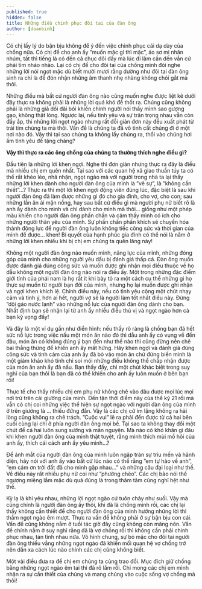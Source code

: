 ```yaml
---
published: true
hidden: false
title: Những điều chinh phục đôi tai của đàn ông
author: [doanbinh]
---
```


Có chị lấy lý do bận bịu không để ý đến việc chinh phục cái dạ dày của chồng nữa. Có chị để cho anh ấy ”muốn mặc gì thì mặc”, áo sơ mi nhăn nhúm, tất thì tiếng là có đến cả chục đôi đấy mà lúc đi làm cần đến vẫn cứ phải tìm nháo nhào. Lại có chị để cho đôi tai của chồng mình đói nghe những lời nói ngọt mặc dù biết mười mươi rằng  dường như đôi tai đàn ông sinh ra chỉ là để đón nhận những âm thanh nhẹ nhàng không chói gắt mà thôi.

Những điều mà bất cứ người đàn ông nào cũng muốn nghe được liệt kê dưới đây thực ra không phải là những lời quá khó để thốt ra. Chúng cũng không phải là những giả dối đãi bôi khiến chính người nói thấy mình sao gượng gạo, không thật lòng. Ngược lại, nếu tình yêu và sự trân trọng nhau vẫn còn đầy ắp, thì những lời ngọt ngào nhưng rất đỗi giản đơn này đều xuất phát từ trái tim chúng ta mà thôi. Vấn đề là chúng ta đã vô tình cất chúng đi ở một nơi nào đó. Vậy thì tại sao chúng ta không lấy chúng ra, thổi vào chúng hơi ấm tình yêu để tặng chàng?

**Vậy thì thực ra các ông chồng của chúng ta thường thích nghe điều gì?**

Đầu tiên là những lời khen ngợi. Nghe thì đơn giản nhưng thực ra đây là điều mà nhiều chị em quên nhất. Tại sao với các quan hệ xã giao thuần túy ta có thể rất khéo léo, nhã nhặn, ngọt ngào mà với người trong nhà ta lại thấy những lời khen dành cho người đàn ông của mình là ”vẽ sự”, là ”không cần thiết”…? Thực ra thì một lời khen ngợi động viên đúng lúc, đặc biệt là sau khi người đàn ông đã làm được những gì đó cho gia đình, cho vợ, cho con; sau những lần ân ái mặn nồng, hay sau bất cứ điều gì mà người phụ nữ biết rõ là anh ấy dành cho mình và chỉ dành cho mình mà thôi… giống như một phép màu khiến cho người đàn ông phấn chấn và cảm thấy mình có ích cho những người thân yêu của mình. Sự phấn chấn phấn khích sẽ chuyển hóa thành động lực để người đàn ông luôn không tiếc công sức và thời gian của mình để được… khen! Bí quyết của hạnh phúc gia đình có thể nói là nằm ở những lời khen nhiều khi bị chị em chúng ta quên lãng này!

Không một người đàn ông nào muốn mình, năng lực của mình, những đóng góp của mình cho những người yêu dấu bị đánh giá thấp cả. Đàn ông muốn được đánh giá đúng công sức và muốn được ghi nhận mọi điều thuộc về họ dẫu không một người đàn ông nào nói ra điều ấy. Một trong những đặc điểm giới tính của phái nam là họ rất ít khi bày tỏ ra một cách cụ thể những gì họ thực sự muốn từ người bạn đời của mình, nhưng họ lại muốn được ghi nhận và ngợi khen khích lệ. Chính điều này, nếu có tình yêu cộng một chút nhạy cảm và tinh ý, hơn ai hết, người vợ sẽ là người làm tốt nhất điều này. Đừng ”dội gáo nước lạnh” vào những nỗ lực của người đàn ông dành cho bạn. Nhất định bạn sẽ nhận lại từ anh ấy nhiều điều thú vị và ngọt ngào hơn cả bạn kỳ vọng đấy!

Và đây là một ví dụ gần như điển hình: nếu thấy rõ ràng là chồng bạn đã hết sức nỗ lực trong việc nấu một món ăn nào đó thì dẫu anh ấy có vụng về đến đâu, món ăn có không đúng ý bạn đến như thế nào thì cũng đừng nên chê bai thẳng thừng để khiến anh ấy mất hứng. Hãy khen ngợi và đánh giá đúng công sức và tình cảm của anh ấy đã bỏ vào món ăn chứ đừng biến mình là một giám khảo khó tính chỉ soi mói những điều không thể chấp nhận được của món ăn anh ấy đã nấu. Bạn thấy đấy, chỉ một chút khác biệt trong suy nghĩ của bạn thôi là bạn đã có thể khiến cho anh ấy luôn muốn ở bên bạn rồi!

Thực tế cho thấy nhiều chị em phụ nữ không chê vào đâu được mọi lúc mọi nơi trừ trên cái giường của mình. Đến tận thời điểm này của thế kỷ 21 rồi mà vẫn có chị coi những việc thể hiện sự ngọt ngào với người đàn ông của mình ở trên giường là … thiếu đứng đắn. Vậy là các chị cứ im lặng không ra hài lòng cũng không ra chê trách. ”Cuộc vui” lẽ ra phải đến được từ cả hai bên cuối cùng lại chỉ ở phía người đàn ông mọi bề.  Tại sao ta không thay đổi một chút để cả hai luôn sung sướng và mãn nguyện. Mà nào có khó khăn gì đâu khi khen người đàn ông của mình thật tuyệt, rằng mình thích mùi mồ hôi của anh ấy, thích cái cách anh ấy yêu mình…?

Để ánh mắt của người đàn ông của mình luôn ngập tràn sự trìu mến và hãnh diện, hãy nói với anh ấy vào bất cứ lúc nào có thể rằng ”em tự hào về anh”, “em cám ơn trời đất đã cho mình gặp nhau…” và những câu đại loại như thế. Về điều này rất nhiều phụ nữ coi như ”phường chèo”. Các chị bảo nói thế ngượng miệng lắm mặc dù quả đúng là trong thâm tâm cũng nghĩ hệt như thế.

Kỳ lạ là khi yêu nhau, những lời ngọt ngào cứ tuôn chảy như suối. Vậy mà cũng chính là người đàn ông ấy thôi, khi đã là chồng mình rồi, các chị lại thấy không cần thiết để cho người đàn ông của mình hưởng những lời thì thầm ngọt ngào êm mượt. Thực ra vấn đề không phải ở sự bận bịu con cái. Vấn đề cũng không nằm ở tuổi tác giờ đây cũng không còn măng nõn. Vấn đề chính nằm ở suy nghĩ rằng đã là vợ chồng rồi thì không cần phải chinh phục nhau, tán tỉnh nhau nữa. Vô hình chung, sự bỏ mặc cho đôi tai người đàn ông thiếu vắng những ngọt ngào đã khiến mối quan hệ vợ chồng trở nên dần xa cách lúc nào chính các chị cũng không biết.

Một vài điều đưa ra để chị em chúng ta cùng trao đổi. Mục đích giữ chồng bằng những ngọt ngào êm tai thì đã rõ lắm rồi. Chỉ mong các chị em mình nhận ra sự cần thiết của chúng và mang chúng vào cuộc sống vợ chồng mà thôi!